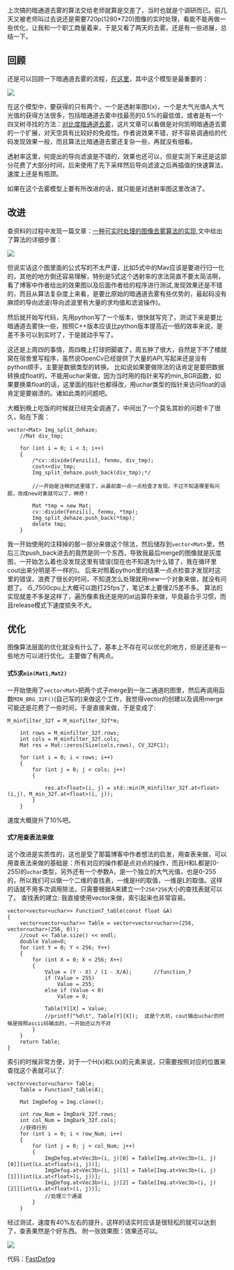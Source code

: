 上次搞的暗通道去雾的算法交给老师就算是交差了，当时也就是个调研而已。前几天又被老师叫过去说还是需要720p(1280*720)图像的实时处理，看能不能再做一些优化，让我和一个职工商量着来，于是又看了两天的去雾。还是有一些进展，总结一下。
## 回顾
还是可以回顾一下暗通道去雾的流程，[在这里](https://www.jianshu.com/p/df9c963a392a)，其中这个模型是最重要的：

![](https://upload-images.jianshu.io/upload_images/5252065-4c449fe843302339.png?imageMogr2/auto-orient/strip%7CimageView2/2/w/1240)

在这个模型中，要获得的只有两个，一个是透射率图t(x)，一个是大气光值A,大气光值的获得方法很多，包括暗通道去雾中找最亮的0.5%的最低值，或者是有一个四叉树寻找的方法：[对比度暗通道去雾](http://mcl.korea.ac.kr/projects/dehazing/#userconsent#)，这片文章可以看做是对何凯明暗通道去雾的一个扩展，对天空具有比较好的免疫性。作者说效果不错，好不容易调通给的代码发现效果一般，而且算法比暗通道去雾还复杂一些，再就没有细看。

透射率这里，何提出的导向滤波是不错的，效果也还可以，但是实测下来还是这部分花费了大部分时间，后来使用了先下采样然后导向滤波之后再插值的快速算法，速度上还是有瓶颈。

如果在这个去雾模型上要有所改进的话，就只能是对透射率图这里改进了。

## 改进
查资料的过程中发现一篇文章：[一种可实时处理的图像去雾算法的实现](http://www.cnblogs.com/Imageshop/p/3410279.html),文中给出了算法的详细步骤：

![](https://upload-images.jianshu.io/upload_images/5252065-f767b2bf0c182ea4.png?imageMogr2/auto-orient/strip%7CimageView2/2/w/1240)

但说实话这个图里面的公式写的不太严谨，比如5式中的Mav应该是要进行归一化的，其他的地方倒还容易理解，特别是5式这个透射率的求法简直不要太简洁啊，看了博客中作者给出的效果图以及后面作者给的程序进行测试,发现效果还是不错的，而且从算法复杂度上来看，是要比原始的暗通道去雾有些优势的，最起码没有麻烦的导向滤波(导向滤波里有大量的求均值和滤波操作)。

然后就开始写代码，先用python写了一个版本，很快就写完了，测试下来是要比暗通道去雾快一些，按照C++版本应该比python版本提高近一倍的效率来说，是差不多可以到实时了，于是就动手写了。

这还是上周四的事情，周四晚上打球把脚崴了，周五肿了很大，自然是下不了楼就窝在宿舍里写程序，虽然说OpenCv已经提供了大量的API,写起来还是没有python顺手，主要是数据类型的转换。
比如说如果要做除法的话肯定是要把数据转换成float的，不能用uchar来做，因为当时用的指针来写的min_BGR函数，如果要换乘float的话，这里面的指针也都得改，用uchar类型的指针来访问float的话肯定是要崩溃的。诸如此类的问题吧。

大概到晚上吃饭的时候就已经完全调通了，中间出了一个莫名其妙的问题卡了很久，贴在下面：
```
vector<Mat> Img_split_dehaze;
	//Mat div_tmp;

	for (int i = 0; i < 3; i++)
	{
		/*cv::divide(Fenzi[i], fenmu, div_tmp);
		cout<<div_tmp;
		Img_split_dehaze.push_back(div_tmp);*/        
		
		//一开始是注释的这里错了，从最前面一点一点检查才发现，不过不知道哪里有问题，改成new对象就可以了，神奇！

		Mat *tmp = new Mat;
		cv::divide(Fenzi[i], fenmu, *tmp);
		Img_split_dehaze.push_back(*tmp);
		delete tmp;
	}
```
我一开始使用的注释掉的那一部分来做这个除法，然后储存到`vector<Mat>`里，然后三次push_back进去的竟然是同一个东西，导致我最后merge的图像就是灰度图，一开始怎么着也没发现这里有错误(现在也不知道为什么错了，我在循环里cout出来分明是不一样的)。
后来对照着python里的结果一点点检查才发现时这里的错误，浪费了很长的时间，不知道怎么处理就用new一个对象来做，就没有问题了。
i5_7500cpu上大概可以跑打25fps了，笔记本上要慢2/5差不多。
算法的实现就差不多是这样了，遍历像素我还是用的at运算符来做，毕竟最合乎习惯，而且release模式下速度损失不大。

## 优化
图像算法层面的优化就没有什么了，基本上不存在可以优化的地方，但是还是有一些地方可以进行优化。主要做了有两点。
####  式5求`min(Mat1,Mat2)`
一开始使用了`vector<Mat>`把两个式子merge到一张二通道的图里，然后再调用函数`MIN_BRG_32F()`(自己写的)来做这个工作，我觉得vector的创建以及调用merge可能还是花费了一些时间，于是直接来做，于是变成了:
```
M_minfilter_32f = M_minfilter_32f*m;

	int rows = M_minfilter_32f.rows;
	int cols = M_minfilter_32f.cols;
	Mat res = Mat::zeros(Size(cols,rows), CV_32FC1);
	
	for (int i = 0; i < rows; i++)
	{
		for (int j = 0; j < cols; j++)
		{

			res.at<float>(i, j) = std::min(M_minfilter_32f.at<float>(i,j), M_min_32f.at<float>(i, j));
		}
	}
```
速度大概提升了10%吧。
#### 式7用查表法来做
这个改进是实质性的，这也是受了那篇博客中作者想法的启发，用查表来做，可以用查表法来做的基础是：所有对应的操作都是点对点的操作，而且H和L都是[0-255)的`uchar`类型，另外还有一个参数A，是一个独立的大气光值，也是0-255的，所以我们可以做一个二维的查找表，一维是H的取值，一维是L的取值。这样的话就不用多次调用除法，只需要根据A来建立一个`256*256`大小的查找表就可以了。
查找表的建立: 我直接使用vector来做，索引起来也非常容易。
```
vector<vector<uchar>> Function7_table(const float &A)      
{
	vector<vector<uchar>> Table = vector<vector<uchar>>(256, vector<uchar>(256, 0));
	//cout << Table.size() << endl;
	double Value=0;
	for (int Y = 0; Y < 256; Y++)
	{
		for (int X = 0; X < 256; X++)
		{
			Value = (Y - X) / (1 - X/A);       //function_7
			if (Value > 255)
				Value = 255;
			else if (Value < 0)
				Value = 0;
			
			Table[Y][X] = Value;
			//printf("%d\t", Table[Y][X]);  这是个大坑，cout输出uchar的时候是按照ascii码输出的，一开始还以为不对
		}
	}
	return Table;
}
```
索引的时候非常方便，对于一个H(x)和L(x)的元素来说，只需要按照对应的位置来查找这个表就可以了:
```
vector<vector<uchar>> Table;
	Table = Function7_table(A);
	
	Mat ImgDefog = Img.clone();

	int row_Num = ImgDark_32f.rows;
	int col_Num = ImgDark_32f.cols;
	//获得行列
	for (int i = 0; i < row_Num; i++)
	{
		for (int j = 0; j < col_Num; j++)
		{
			ImgDefog.at<Vec3b>(i, j)[0] = Table[Img.at<Vec3b>(i, j)[0]][int(Lx.at<float>(i, j))];
			ImgDefog.at<Vec3b>(i, j)[1] = Table[Img.at<Vec3b>(i, j)[1]][int(Lx.at<float>(i, j))];
			ImgDefog.at<Vec3b>(i, j)[2] = Table[Img.at<Vec3b>(i, j)[2]][int(Lx.at<float>(i, j))];
			//处理三个通道
		}
	}
```
经过测试，速度有40%左右的提升，这样的话实时应该是很轻松的就可以达到了，查表果然是个好东西。
附一张效果图：效果还可以。

![](https://upload-images.jianshu.io/upload_images/5252065-b59f6b0ce187e4a1.png?imageMogr2/auto-orient/strip%7CimageView2/2/w/1240)

代码：[FastDefog](https://github.com/zhxing001/DIP_exercise/tree/master/opencv_c%2B%2B/haze_move/FaseDeFog)


